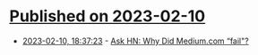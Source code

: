 # [Published on 2023-02-10](index.md)

* [2023-02-10, 18:37:23](https://news.ycombinator.com/item?id=34743772) - [Ask HN: Why Did Medium.com “fail\"?](https://news.ycombinator.com/item?id=34743772)
